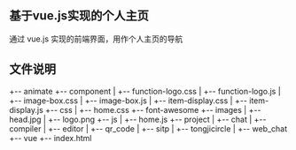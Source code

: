 ## 基于vue.js实现的个人主页
通过 vue.js 实现的前端界面，用作个人主页的导航

## 文件说明
+-- animate
+-- component
|   +-- function-logo.css
|   +-- function-logo.js
|   +-- image-box.css
|   +-- image-box.js
|   +-- item-display.css
|   +-- item-display.js
+-- css
|   +-- home.css
+-- font-awesome
+-- images
|   +-- head.jpg
|   +-- logo.png
+-- js
|   +-- home.js
+-- project
|   +-- chat
|   +-- compiler
|   +-- editor
|   +-- qr_code
|   +-- sitp
|   +-- tongjicircle
|   +-- web_chat
+-- vue
+-- index.html
